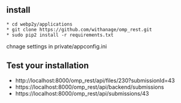 ## install

```
* cd webp2y/applications
* git clone https://github.com/withanage/omp_rest.git
* sudo pip2 install -r requirements.txt
```
chnage settings in private/appconfig.ini

## Test your installation

*  http://localhost:8000/omp_rest/api/files/230?submissionId=43
*  https://localhost:8000/omp_rest/api/backend/submissions
*  https://localhost:8000/omp_rest/api/submissions/43

